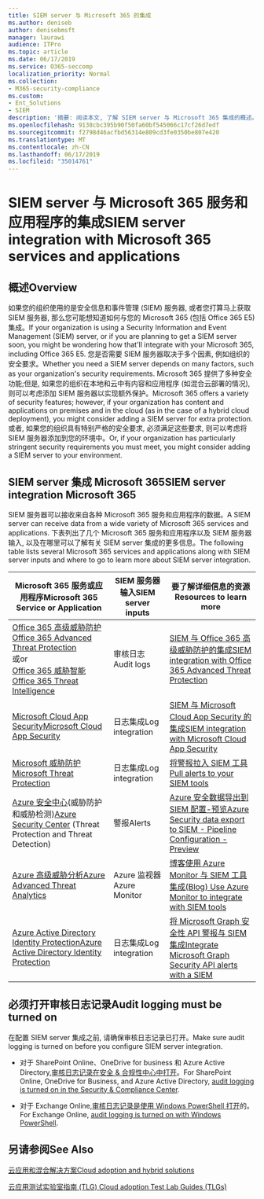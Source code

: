 ```yaml
---
title: SIEM server 与 Microsoft 365 的集成
ms.author: deniseb
author: denisebmsft
manager: laurawi
audience: ITPro
ms.topic: article
ms.date: 06/17/2019
ms.service: O365-seccomp
localization_priority: Normal
ms.collection:
- M365-security-compliance
ms.custom:
- Ent_Solutions
- SIEM
description: '摘要: 阅读本文, 了解 SIEM server 与 Microsoft 365 集成的概述。'
ms.openlocfilehash: 9138cbc395b90f50fa60bf545066c17cf26d7edf
ms.sourcegitcommit: f2798d46acfbd56314e809cd3fe0350be807e420
ms.translationtype: MT
ms.contentlocale: zh-CN
ms.lasthandoff: 06/17/2019
ms.locfileid: "35014761"
---
```

# <a name="siem-server-integration-with-microsoft-365-services-and-applications"></a><span data-ttu-id="2dc39-103">SIEM server 与 Microsoft 365 服务和应用程序的集成</span><span class="sxs-lookup"><span data-stu-id="2dc39-103">SIEM server integration with Microsoft 365 services and applications</span></span>

## <a name="overview"></a><span data-ttu-id="2dc39-104">概述</span><span class="sxs-lookup"><span data-stu-id="2dc39-104">Overview</span></span>

<span data-ttu-id="2dc39-105">如果您的组织使用的是安全信息和事件管理 (SIEM) 服务器, 或者您打算马上获取 SIEM 服务器, 那么您可能想知道如何与您的 Microsoft 365 (包括 Office 365 E5) 集成。</span><span class="sxs-lookup"><span data-stu-id="2dc39-105">If your organization is using a Security Information and Event Management (SIEM) server, or if you are planning to get a SIEM server soon, you might be wondering how that'll integrate with your Microsoft 365, including Office 365 E5.</span></span> <span data-ttu-id="2dc39-106">您是否需要 SIEM 服务器取决于多个因素, 例如组织的安全要求。</span><span class="sxs-lookup"><span data-stu-id="2dc39-106">Whether you need a SIEM server depends on many factors, such as your organization's security requirements.</span></span> <span data-ttu-id="2dc39-107">Microsoft 365 提供了多种安全功能;但是, 如果您的组织在本地和云中有内容和应用程序 (如混合云部署的情况), 则可以考虑添加 SIEM 服务器以实现额外保护。</span><span class="sxs-lookup"><span data-stu-id="2dc39-107">Microsoft 365 offers a variety of security features; however, if your organization has content and applications on premises and in the cloud (as in the case of a hybrid cloud deployment), you might consider adding a SIEM server for extra protection.</span></span> <span data-ttu-id="2dc39-108">或者, 如果您的组织具有特别严格的安全要求, 必须满足这些要求, 则可以考虑将 SIEM 服务器添加到您的环境中。</span><span class="sxs-lookup"><span data-stu-id="2dc39-108">Or, if your organization has particularly stringent security requirements you must meet, you might consider adding a SIEM server to your environment.</span></span>

## <a name="siem-server-integration-microsoft-365"></a><span data-ttu-id="2dc39-109">SIEM server 集成 Microsoft 365</span><span class="sxs-lookup"><span data-stu-id="2dc39-109">SIEM server integration Microsoft 365</span></span>

<span data-ttu-id="2dc39-110">SIEM 服务器可以接收来自各种 Microsoft 365 服务和应用程序的数据。</span><span class="sxs-lookup"><span data-stu-id="2dc39-110">A SIEM server can receive data from a wide variety of Microsoft 365 services and applications.</span></span> <span data-ttu-id="2dc39-111">下表列出了几个 Microsoft 365 服务和应用程序以及 SIEM 服务器输入, 以及在哪里可以了解有关 SIEM server 集成的更多信息。</span><span class="sxs-lookup"><span data-stu-id="2dc39-111">The following table lists several Microsoft 365 services and applications along with SIEM server inputs and where to go to learn more about SIEM server integration.</span></span> 

| <span data-ttu-id="2dc39-112">Microsoft 365 服务或应用程序</span><span class="sxs-lookup"><span data-stu-id="2dc39-112">Microsoft 365 Service or Application</span></span> | <span data-ttu-id="2dc39-113">SIEM 服务器输入</span><span class="sxs-lookup"><span data-stu-id="2dc39-113">SIEM server inputs</span></span> | <span data-ttu-id="2dc39-114">要了解详细信息的资源</span><span class="sxs-lookup"><span data-stu-id="2dc39-114">Resources to learn more</span></span> |
| --- | --- | --- |
| [<span data-ttu-id="2dc39-115">Office 365 高级威胁防护</span><span class="sxs-lookup"><span data-stu-id="2dc39-115">Office 365 Advanced Threat Protection</span></span>](office-365-atp.md) <br/><span data-ttu-id="2dc39-116">或</span><span class="sxs-lookup"><span data-stu-id="2dc39-116">or</span></span><br/>[<span data-ttu-id="2dc39-117">Office 365 威胁智能</span><span class="sxs-lookup"><span data-stu-id="2dc39-117">Office 365 Threat Intelligence</span></span>](office-365-ti.md) | <span data-ttu-id="2dc39-118">审核日志</span><span class="sxs-lookup"><span data-stu-id="2dc39-118">Audit logs</span></span> | [<span data-ttu-id="2dc39-119">SIEM 与 Office 365 高级威胁防护的集成</span><span class="sxs-lookup"><span data-stu-id="2dc39-119">SIEM integration with Office 365 Advanced Threat Protection</span></span>](siem-integration-with-office-365-ti.md) |
| [<span data-ttu-id="2dc39-120">Microsoft Cloud App Security</span><span class="sxs-lookup"><span data-stu-id="2dc39-120">Microsoft Cloud App Security</span></span>](https://docs.microsoft.com/cloud-app-security/what-is-cloud-app-security) | <span data-ttu-id="2dc39-121">日志集成</span><span class="sxs-lookup"><span data-stu-id="2dc39-121">Log integration</span></span> | [<span data-ttu-id="2dc39-122">SIEM 与 Microsoft Cloud App Security 的集成</span><span class="sxs-lookup"><span data-stu-id="2dc39-122">SIEM integration with Microsoft Cloud App Security</span></span>](https://docs.microsoft.com/cloud-app-security/siem) |
| [<span data-ttu-id="2dc39-123">Microsoft 威胁防护</span><span class="sxs-lookup"><span data-stu-id="2dc39-123">Microsoft Threat Protection</span></span>](https://docs.microsoft.com/windows/security/threat-protection/) | <span data-ttu-id="2dc39-124">日志集成</span><span class="sxs-lookup"><span data-stu-id="2dc39-124">Log integration</span></span> | [<span data-ttu-id="2dc39-125">将警报拉入 SIEM 工具</span><span class="sxs-lookup"><span data-stu-id="2dc39-125">Pull alerts to your SIEM tools</span></span>](https://docs.microsoft.com/windows/security/threat-protection/microsoft-defender-atp/configure-siem) |
| <span data-ttu-id="2dc39-126">[Azure 安全中心](https://docs.microsoft.com/azure/security-center/security-center-intro)(威胁防护和威胁检测)</span><span class="sxs-lookup"><span data-stu-id="2dc39-126">[Azure Security Center](https://docs.microsoft.com/azure/security-center/security-center-intro) (Threat Protection and Threat Detection)</span></span> | <span data-ttu-id="2dc39-127">警报</span><span class="sxs-lookup"><span data-stu-id="2dc39-127">Alerts</span></span> | [<span data-ttu-id="2dc39-128">Azure 安全数据导出到 SIEM 配置-预览</span><span class="sxs-lookup"><span data-stu-id="2dc39-128">Azure Security data export to SIEM - Pipeline Configuration - Preview</span></span>](https://docs.microsoft.com/azure/security-center/security-center-export-data-to-siem) |
|[<span data-ttu-id="2dc39-129">Azure 高级威胁分析</span><span class="sxs-lookup"><span data-stu-id="2dc39-129">Azure Advanced Threat Analytics</span></span>](https://docs.microsoft.com/azure/security/azure-threat-detection) | <span data-ttu-id="2dc39-130">Azure 监视器</span><span class="sxs-lookup"><span data-stu-id="2dc39-130">Azure Monitor</span></span> | [<span data-ttu-id="2dc39-131">博客使用 Azure Monitor 与 SIEM 工具集成</span><span class="sxs-lookup"><span data-stu-id="2dc39-131">(Blog) Use Azure Monitor to integrate with SIEM tools</span></span>](https://azure.microsoft.com/blog/use-azure-monitor-to-integrate-with-siem-tools) |
|[<span data-ttu-id="2dc39-132">Azure Active Directory Identity Protection</span><span class="sxs-lookup"><span data-stu-id="2dc39-132">Azure Active Directory Identity Protection</span></span>](https://docs.microsoft.com/azure/active-directory/identity-protection/overview) |<span data-ttu-id="2dc39-133">日志集成</span><span class="sxs-lookup"><span data-stu-id="2dc39-133">Log integration</span></span> |[<span data-ttu-id="2dc39-134">将 Microsoft Graph 安全性 API 警报与 SIEM 集成</span><span class="sxs-lookup"><span data-stu-id="2dc39-134">Integrate Microsoft Graph Security API alerts with a SIEM</span></span>](https://docs.microsoft.com/graph/security-siemintegration) |


## <a name="audit-logging-must-be-turned-on"></a><span data-ttu-id="2dc39-135">必须打开审核日志记录</span><span class="sxs-lookup"><span data-stu-id="2dc39-135">Audit logging must be turned on</span></span>

<span data-ttu-id="2dc39-136">在配置 SIEM server 集成之前, 请确保审核日志记录已打开。</span><span class="sxs-lookup"><span data-stu-id="2dc39-136">Make sure audit logging is turned on before you configure SIEM server integration.</span></span> 

- <span data-ttu-id="2dc39-137">对于 SharePoint Online、OneDrive for business 和 Azure Active Directory,[审核日志记录在安全 & 合规性中心中打开](https://docs.microsoft.com/office365/securitycompliance/turn-audit-log-search-on-or-off)。</span><span class="sxs-lookup"><span data-stu-id="2dc39-137">For SharePoint Online, OneDrive for Business, and Azure Active Directory, [audit logging is turned on in the Security & Compliance Center](https://docs.microsoft.com/office365/securitycompliance/turn-audit-log-search-on-or-off).</span></span>

- <span data-ttu-id="2dc39-138">对于 Exchange Online,[审核日志记录是使用 Windows PowerShell 打开](https://docs.microsoft.com/office365/securitycompliance/enable-mailbox-auditing)的。</span><span class="sxs-lookup"><span data-stu-id="2dc39-138">For Exchange Online, [audit logging is turned on with Windows PowerShell](https://docs.microsoft.com/office365/securitycompliance/enable-mailbox-auditing).</span></span>
 
## <a name="see-also"></a><span data-ttu-id="2dc39-139">另请参阅</span><span class="sxs-lookup"><span data-stu-id="2dc39-139">See Also</span></span>

[<span data-ttu-id="2dc39-140">云应用和混合解决方案</span><span class="sxs-lookup"><span data-stu-id="2dc39-140">Cloud adoption and hybrid solutions</span></span>](https://docs.microsoft.com/office365/enterprise/cloud-adoption-and-hybrid-solutions)
  
[<span data-ttu-id="2dc39-141">云应用测试实验室指南 (TLG) </span><span class="sxs-lookup"><span data-stu-id="2dc39-141">Cloud adoption Test Lab Guides (TLGs)</span></span>](https://docs.microsoft.com/office365/enterprise/cloud-adoption-test-lab-guides-tlgs)


